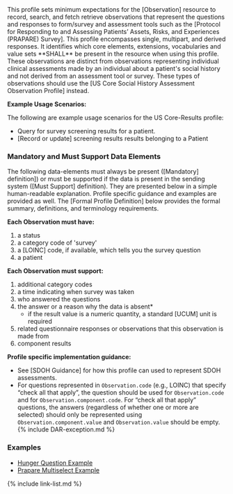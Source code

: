 <div markdown="1" class="new-content">
﻿This profile sets minimum expectations for the [Observation] resource to record, search, and fetch retrieve observations that represent the questions and responses to form/survey and assessment tools such as the [Protocol for Responding to and Assessing Patients’ Assets, Risks, and Experiences (PRAPARE) Survey]. This profile encompasses single, multipart, and derived responses.  It identifies which core elements, extensions, vocabularies and value sets **SHALL** be present in the resource when using this profile.  These observations are distinct from observations representing individual clinical assessments made by an individual about a patient's social history and not derived from an assessment tool or survey. These types of observations should use the [US Core Social History Assessment Observation Profile] instead.

**Example Usage Scenarios:**

The following are example usage scenarios for the US Core-Results profile:

-   Query for survey screening results for a patient.
-  [Record or update] screening results results belonging to a Patient

### Mandatory and Must Support Data Elements


The following data-elements must always be present ([Mandatory] definition]) or must be supported if the data is present in the sending system ([Must Support] definition). They are presented below in a simple human-readable explanation.  Profile specific guidance and examples are provided as well.  The [Formal Profile Definition] below provides the  formal summary, definitions, and  terminology requirements.

**Each Observation must have:**

1. a status
1. a category code of 'survey'
1. a [LOINC] code, if available, which tells you the survey question
1. a patient

**Each Observation must support:**

1. additional category codes
1. a time indicating when survey was taken
1. who answered the questions
3. the answer or a reason why the data is absent*
   - if the result value is a numeric quantity, a standard [UCUM] unit is required
4. related questionnaire responses or observations that this observation is made from
5. component results

**Profile specific implementation guidance:**

- See [SDOH Guidance] for how this profile can used to represent SDOH assessments.
- For questions represented in `Observation.code` (e.g., LOINC) that specify “check all that apply”, the question should be used for `Observation.code` and for `Observation.component.code`. For “check all that apply” questions, the answers (regardless of whether one or more are selected) should only be represented using `Observation.component.value` and `Observation.value` should be empty.
{% include DAR-exception.md %}

### Examples

 - [Hunger Question Example](Observation-hunger-question-example.html)
 - [Prapare Multiselect Example](Observation-prapare-multiselect-example.html)

</div>
{% include link-list.md %}
